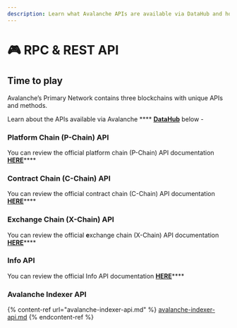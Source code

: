 ```yaml
---
description: Learn what Avalanche APIs are available via DataHub and how to use them
---
```


# 🎮 RPC & REST API

## Time to play

Avalanche’s Primary Network contains three blockchains with unique APIs and methods.

Learn about the APIs available via Avalanche **** [**DataHub**](https://datahub.figment.io/auth/login) below -

### Platform Chain (P-Chain) API

You can review the official platform chain (P-Chain) API documentation [**HERE**](https://docs.avax.network/build/avalanchego-apis/p-chain)****

### Contract Chain (C-Chain) API

You can review the official contract chain (C-Chain) API documentation [**HERE**](https://docs.avax.network/build/avalanchego-apis/c-chain)****

### Exchange Chain (X-Chain) API

You can review the official **e**xchange chain (X-Chain) API documentation [**HERE**](https://docs.avax.network/build/avalanchego-apis/x-chain)****

### Info API

You can review the official Info API documentation [**HERE**](https://docs.avax.network/build/avalanchego-apis/info)****

### **Avalanche Indexer API**

{% content-ref url="avalanche-indexer-api.md" %}
[avalanche-indexer-api.md](avalanche-indexer-api.md)
{% endcontent-ref %}
